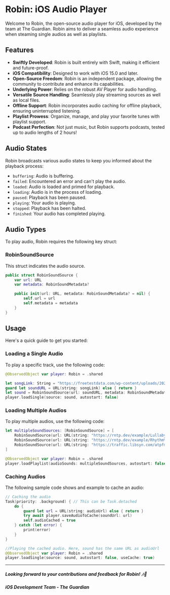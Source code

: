 # Robin: iOS Audio Player

Welcome to Robin, the open-source audio player for iOS, developed by the team at The Guardian. Robin aims to deliver a seamless audio experience when steaming single audios as well as playlists.

## Features

- **Swiftly Developed**: Robin is built entirely with Swift, making it efficient and future-proof.
- **iOS Compatibility**: Designed to work with iOS 15.0 and later.
- **Open-Source Freedom**: Robin is an independent package, allowing the community to contribute and enhance its capabilities.
- **Underlying Power**: Relies on the robust AV Player for audio handling.
- **Versatile Source Handling**: Seamlessly play streaming sources as well as local files.
- **Offline Support**: Robin incorporates audio caching for offline playback, ensuring uninterrupted listening.
- **Playlist Prowess**: Organize, manage, and play your favorite tunes with playlist support.
- **Podcast Perfection**: Not just music, but Robin supports podcasts, tested up to audio lengths of 2 hours!

## Audio States

Robin broadcasts various audio states to keep you informed about the playback process:

- `buffering`: Audio is buffering.
- `failed`: Encountered an error and can't play the audio.
- `loaded`: Audio is loaded and primed for playback.
- `loading`: Audio is in the process of loading.
- `paused`: Playback has been paused.
- `playing`: Your audio is playing.
- `stopped`: Playback has been halted.
- `finished`: Your audio has completed playing.

## Audio Types

To play audio, Robin requires the following key struct:

### RobinSoundSource

This struct indicates the audio source.

```swift
public struct RobinSoundSource {
    var url: URL
    var metadata: RobinSoundMetadata?

    public init(url: URL, metadata: RobinSoundMetadata? = nil) {
        self.url = url
        self.metadata = metadata
    }
}
```

## Usage

Here's a quick guide to get you started:

### Loading a Single Audio

To play a specific track, use the following code:

```swift
@ObservedObject var player: Robin = .shared

let songLink: String = "https://freetestdata.com/wp-content/uploads/2021/09/Free_Test_Data_1OMB_MP3.mp3"
guard let soundURL = URL(string: songLink) else { return }
let sound = RobinSoundSource(url: soundURL, metadata: RobinSoundMetadata(title: "Sample Audio", artist: "Robin / The Guardian", image: UIImage(named: "testingAudioImage1")!))
player.loadSingle(source: sound, autostart: false)
```

### Loading Multiple Audios

To play multiple audios, use the following code:

```swift
let multipleSoundSources: [RobinSoundSource] = [
    RobinSoundSource(url: URL(string: "https://rntp.dev/example/Lullaby%20(Demo).mp3")!, metadata: RobinSoundMetadata(title: "Lullaby", artist: "Robin / The Guardian", image: UIImage(named: "testingAudioImage1")!)),
    RobinSoundSource(url: URL(string: "https://rntp.dev/example/Rhythm%20City%20(Demo).mp3")!, metadata: RobinSoundMetadata(title: "Rhythm City", artist: "Robin / The Guardian", image: UIImage(named: "testingAudioImage2")!)),
    RobinSoundSource(url: URL(string: "https://traffic.libsyn.com/atpfm/atp545.mp3")!, metadata: RobinSoundMetadata(title: "Chapters", artist: "Robin / The Guardian", image: UIImage(named: "testingAudioImage3")!))
]

@ObservedObject var player: Robin = .shared
player.loadPlaylist(audioSounds: multipleSoundSources, autostart: false)
```

### Caching Audios

The following sample code shows and example to cache an audio:

```swift
// Caching the audio
Task(priority: .background) { // This can be Task.detached
    do {
        guard let url = URL(string: audioUrl) else { return }
        try await player.saveAudioToCache(soundUrl: url)
        self.audioCached = true
    } catch (let error) {
        print(error)
    }
}

//Playing the cached audio. Here, sound has the same URL as audioUrl
@ObservedObject var player: Robin = .shared
player.loadSingle(source: sound, autostart: false, useCache: true)
```
--------------------

##### Looking forward to your contributions and feedback for Robin! 🎶🚀
##### iOS Development Team - The Guardian
